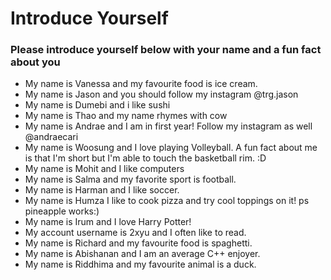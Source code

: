 # Introduce Yourself
### Please introduce yourself below with your name and a fun fact about you

- My name is Vanessa and my favourite food is ice cream.
- My name is Jason and you should follow my instagram @trg.jason
- My name is Dumebi and i like sushi
- My name is Thao and my name rhymes with cow
- My name is Andrae and I am in first year! Follow my instagram as well @andraecari
- My name is Woosung and I love playing Volleyball. A fun fact about me is that I'm short but I'm able to touch the basketball rim. :D
- My name is Mohit and I like computers
- My name is Salma and my favorite sport is football.
- My name is Harman and I like soccer.
- My name is Humza I like to cook pizza and try cool toppings on it! ps pineapple works:)
- My name is Irum and I love Harry Potter!
- My account username is 2xyu and I often like to read.
- My name is Richard and my favourite food is spaghetti.
- My name is Abishanan and I am an average C++ enjoyer.
- My name is Riddhima and my favourite animal is a duck.
